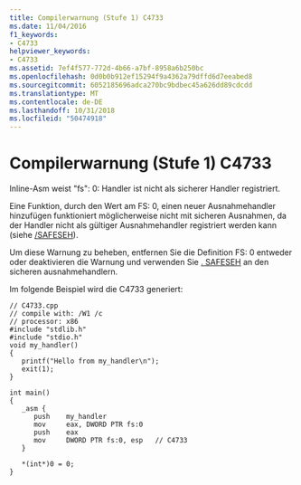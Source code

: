 ```yaml
---
title: Compilerwarnung (Stufe 1) C4733
ms.date: 11/04/2016
f1_keywords:
- C4733
helpviewer_keywords:
- C4733
ms.assetid: 7ef4f577-772d-4b66-a7bf-8958a6b250bc
ms.openlocfilehash: 0d0b0b912ef15294f9a4362a79dffd6d7eeabed8
ms.sourcegitcommit: 6052185696adca270bc9bdbec45a626dd89cdcdd
ms.translationtype: MT
ms.contentlocale: de-DE
ms.lasthandoff: 10/31/2018
ms.locfileid: "50474918"
---
```

# <a name="compiler-warning-level-1-c4733"></a>Compilerwarnung (Stufe 1) C4733

Inline-Asm weist "fs": 0: Handler ist nicht als sicherer Handler registriert.

Eine Funktion, durch den Wert am FS: 0, einen neuer Ausnahmehandler hinzufügen funktioniert möglicherweise nicht mit sicheren Ausnahmen, da der Handler nicht als gültiger Ausnahmehandler registriert werden kann (siehe [/SAFESEH](../../build/reference/safeseh-image-has-safe-exception-handlers.md)).

Um diese Warnung zu beheben, entfernen Sie die Definition FS: 0 entweder oder deaktivieren die Warnung und verwenden Sie [. SAFESEH](../../assembler/masm/dot-safeseh.md) an den sicheren ausnahmehandlern.

Im folgende Beispiel wird die C4733 generiert:

```
// C4733.cpp
// compile with: /W1 /c
// processor: x86
#include "stdlib.h"
#include "stdio.h"
void my_handler()
{
   printf("Hello from my_handler\n");
   exit(1);
}

int main()
{
   _asm {
      push    my_handler
      mov     eax, DWORD PTR fs:0
      push    eax
      mov     DWORD PTR fs:0, esp   // C4733
   }

   *(int*)0 = 0;
}
```